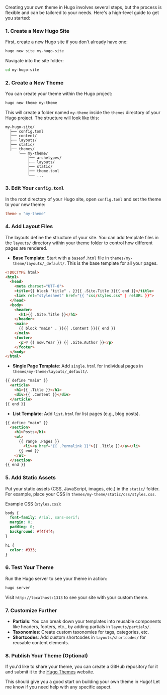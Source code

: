 Creating your own theme in Hugo involves several steps, but the process is flexible and can be tailored to your needs. Here's a high-level guide to get you started:

### 1. **Create a New Hugo Site**
First, create a new Hugo site if you don't already have one:

```bash
hugo new site my-hugo-site
```

Navigate into the site folder:

```bash
cd my-hugo-site
```

### 2. **Create a New Theme**
You can create your theme within the Hugo project:

```bash
hugo new theme my-theme
```

This will create a folder named `my-theme` inside the `themes` directory of your Hugo project. The structure will look like this:

```
my-hugo-site/
  ├── config.toml
  ├── content/
  ├── layouts/
  ├── static/
  ├── themes/
      └── my-theme/
          ├── archetypes/
          ├── layouts/
          ├── static/
          ├── theme.toml
          └── ...
```

### 3. **Edit Your `config.toml`**
In the root directory of your Hugo site, open `config.toml` and set the theme to your new theme:

```toml
theme = "my-theme"
```

### 4. **Add Layout Files**
The layouts define the structure of your site. You can add template files in the `layouts/` directory within your theme folder to control how different pages are rendered.

- **Base Template**: Start with a `baseof.html` file in `themes/my-theme/layouts/_default/`. This is the base template for all your pages.

```html
<!DOCTYPE html>
<html>
  <head>
    <meta charset="UTF-8">
    <title>{{ block "title" . }}{{ .Site.Title }}{{ end }}</title>
    <link rel="stylesheet" href="{{ "css/styles.css" | relURL }}">
  </head>
  <body>
    <header>
      <h1>{{ .Site.Title }}</h1>
    </header>
    <main>
      {{ block "main" . }}{{ .Content }}{{ end }}
    </main>
    <footer>
      <p>© {{ now.Year }} {{ .Site.Author }}</p>
    </footer>
  </body>
</html>
```

- **Single Page Template**: Add `single.html` for individual pages in `themes/my-theme/layouts/_default/`.

```html
{{ define "main" }}
  <article>
    <h1>{{ .Title }}</h1>
    <div>{{ .Content }}</div>
  </article>
{{ end }}
```

- **List Template**: Add `list.html` for list pages (e.g., blog posts).

```html
{{ define "main" }}
  <section>
    <h1>Posts</h1>
    <ul>
      {{ range .Pages }}
        <li><a href="{{ .Permalink }}">{{ .Title }}</a></li>
      {{ end }}
    </ul>
  </section>
{{ end }}
```

### 5. **Add Static Assets**
Put your static assets (CSS, JavaScript, images, etc.) in the `static/` folder. For example, place your CSS in `themes/my-theme/static/css/styles.css`.

Example CSS (`styles.css`):

```css
body {
  font-family: Arial, sans-serif;
  margin: 0;
  padding: 0;
  background: #f4f4f4;
}

h1 {
  color: #333;
}
```

### 6. **Test Your Theme**
Run the Hugo server to see your theme in action:

```bash
hugo server
```

Visit `http://localhost:1313` to see your site with your custom theme.

### 7. **Customize Further**
- **Partials**: You can break down your templates into reusable components like headers, footers, etc., by adding partials in `layouts/partials/`.
- **Taxonomies**: Create custom taxonomies for tags, categories, etc.
- **Shortcodes**: Add custom shortcodes in `layouts/shortcodes/` for reusable content elements.

### 8. **Publish Your Theme (Optional)**
If you'd like to share your theme, you can create a GitHub repository for it and submit it to the [Hugo Themes](https://themes.gohugo.io/) website.

This should give you a good start on building your own theme in Hugo! Let me know if you need help with any specific aspect.

